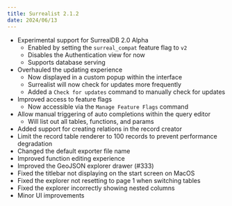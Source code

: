 ```yaml
---
title: Surrealist 2.1.2
date: 2024/06/13
---
```


- Experimental support for SurrealDB 2.0 Alpha
	- Enabled by setting the `surreal_compat` feature flag to `v2`
	- Disables the Authentication view for now
	- Supports database serving
- Overhauled the updating experience
	- Now displayed in a custom popup within the interface
	- Surrealist will now check for updates more frequently
	- Added a `Check for updates` command to manually check for updates
- Improved access to feature flags
	- Now accessible via the `Manage Feature Flags` command
- Allow manual triggering of auto completions within the query editor
	- Will list out all tables, functions, and params
- Added support for creating relations in the record creator
- Limit the record table renderer to 100 records to prevent performance degradation
- Changed the default exporter file name
- Improved function editing experience
- Improved the GeoJSON explorer drawer (#333)
- Fixed the titlebar not displaying on the start screen on MacOS
- Fixed the explorer not resetting to page 1 when switching tables
- Fixed the explorer incorrectly showing nested columns
- Minor UI improvements